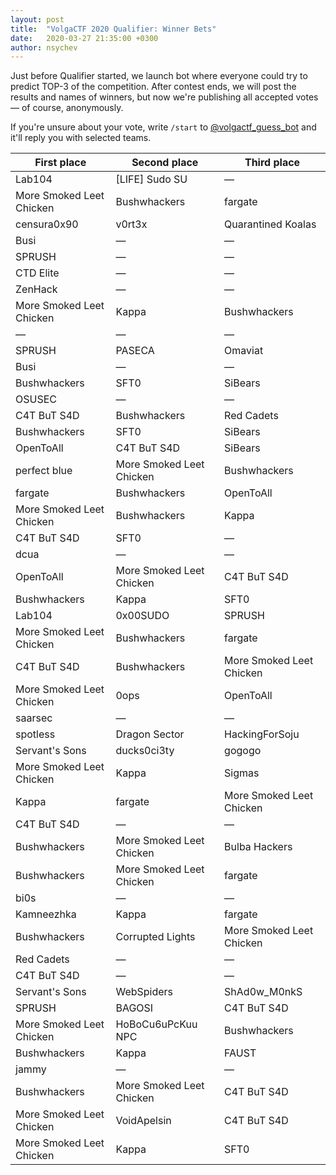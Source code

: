 ```yaml
---
layout: post
title:  "VolgaCTF 2020 Qualifier: Winner Bets"
date:   2020-03-27 21:35:00 +0300
author: nsychev
---
```


Just before Qualifier started, we launch bot where everyone could
try to predict TOP-3 of the competition. After contest ends, we
will post the results and names of winners, but now we're publishing
all accepted votes — of course, anonymously.

If you're unsure about your vote, write `/start` to
[@volgactf\_guess\_bot](https://t.me/volgactf_guess_bot) and
it'll reply you with selected teams.

| First place | Second place | Third place |
|----|----|----|
| Lab104 | [LIFE] Sudo SU | — |
| More Smoked Leet Chicken | Bushwhackers | fargate |
| censura0x90 | v0rt3x | Quarantined Koalas |
| Busi | — | — |
| SPRUSH | — | — |
| CTD Elite | — | — |
| ZenHack | — | — |
| More Smoked Leet Chicken | Kappa | Bushwhackers |
| — | — | — |
| SPRUSH | PASECA | Omaviat |
| Busi | — | — |
| Bushwhackers | SFT0 | SiBears |
| OSUSEC | — | — |
| C4T BuT S4D | Bushwhackers | Red Cadets |
| Bushwhackers | SFT0 | SiBears |
| OpenToAll | C4T BuT S4D | SiBears |
| perfect blue | More Smoked Leet Chicken | Bushwhackers |
| fargate | Bushwhackers | OpenToAll |
| More Smoked Leet Chicken | Bushwhackers | Kappa |
| C4T BuT S4D | SFT0 | — |
| dcua | — | — |
| OpenToAll | More Smoked Leet Chicken | C4T BuT S4D |
| Bushwhackers | Kappa | SFT0 |
| Lab104 | 0x00SUDO | SPRUSH |
| More Smoked Leet Chicken | Bushwhackers | fargate |
| C4T BuT S4D | Bushwhackers | More Smoked Leet Chicken |
| More Smoked Leet Chicken | 0ops | OpenToAll |
| saarsec | — | — |
| spotless | Dragon Sector | HackingForSoju |
| Servant's Sons | ducks0ci3ty | gogogo |
| More Smoked Leet Chicken | Kappa | Sigmas |
| Kappa | fargate | More Smoked Leet Chicken |
| C4T BuT S4D | — | — |
| Bushwhackers | More Smoked Leet Chicken | Bulba Hackers |
| Bushwhackers | More Smoked Leet Chicken | fargate |
| bi0s | — | — |
| Kamneezhka | Kappa | fargate |
| Bushwhackers | Corrupted Lights | More Smoked Leet Chicken |
| Red Cadets | — | — |
| C4T BuT S4D | — | — |
| Servant's Sons | WebSpiders | ShAd0w\_M0nkS |
| SPRUSH | BAGOSI | C4T BuT S4D |
| More Smoked Leet Chicken | HoBoCu6uPcKuu NPC | Bushwhackers |
| Bushwhackers | Kappa | FAUST |
| jammy | — | — |
| Bushwhackers | More Smoked Leet Chicken | C4T BuT S4D |
| More Smoked Leet Chicken | VoidApelsin | C4T BuT S4D |
| More Smoked Leet Chicken | Kappa | SFT0 |
